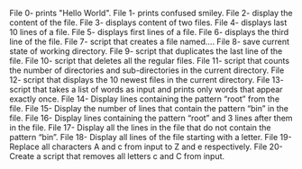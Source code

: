 File 0- prints "Hello World".
File 1- prints confused smiley.
File 2- display the content of the file.
File 3- displays content of two files.
File 4- displays last 10 lines of a file.
File 5- displays first lines of a file.
File 6- displays the third line of the file.
File 7- script that creates a file named....
File 8- save current state of working directory.
File 9- script that duplicates the last line of the file.
File 10- script that deletes all the regular files.
File 11- script that counts the number of directories and sub-directories in the current directory.
File 12- script that displays the 10 newest files in the current directory.
File 13- script that takes a list of words as input and prints only words that appear exactly once.
File 14- Display lines containing the pattern “root” from the file.
File 15- Display the number of lines that contain the pattern “bin” in the file.
File 16- Display lines containing the pattern “root” and 3 lines after them in the file. 
 File 17- Display all the lines in the file that do not contain the pattern “bin”.
File 18- Display all lines of the file starting with a letter.
File 19- Replace all characters A and c from input to Z and e respectively.
File 20- Create a script that removes all letters c and C from input.





